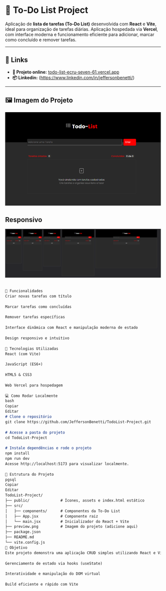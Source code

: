 # 📝 To‑Do List Project

Aplicação de **lista de tarefas (To‑Do List)** desenvolvida com **React** e **Vite**, ideal para organização de tarefas diárias. Aplicação hospedada via **Vercel**, com interface moderna e funcionamento eficiente para adicionar, marcar como concluído e remover tarefas.

---

## 🔗 Links
- **🔴 Projeto online:** [todo-list-ecru-seven-61.vercel.app](https://todo-list-ecru-seven-61.vercel.app)  
- **📦 Linkedin:** (https://www.linkedin.com/in/jeffersonbenetti/)

---

## 🖼️ Imagem do Projeto

<div>
  <img src="https://github.com/JeffersonBenetti/TodoList-Project/blob/main/src/img/todo-list.PNG" width="600">
</div>

## Responsivo
<div>
  <img src="https://github.com/JeffersonBenetti/TodoList-Project/blob/main/src/img/todo-list-mobile.PNG" width="600">
</div>

```md

🧠 Funcionalidades
Criar novas tarefas com título

Marcar tarefas como concluídas

Remover tarefas específicas

Interface dinâmica com React e manipulação moderna de estado

Design responsivo e intuitivo

🚀 Tecnologias Utilizadas
React (com Vite)

JavaScript (ES6+)

HTML5 & CSS3

Web Vercel para hospedagem

💻 Como Rodar Localmente
bash
Copiar
Editar
# Clone o repositório
git clone https://github.com/JeffersonBenetti/TodoList-Project.git

# Acesse a pasta do projeto
cd TodoList-Project

# Instale dependências e rode o projeto
npm install
npm run dev
Acesse http://localhost:5173 para visualizar localmente.

📁 Estrutura do Projeto
pgsql
Copiar
Editar
TodoList-Project/
├── public/              # Ícones, assets e index.html estático
├── src/
│   ├── components/      # Componentes da To‑Do List
│   ├── App.jsx          # Componente raiz
│   └── main.jsx         # Inicializador do React + Vite
├── preview.png          # Imagem do projeto (adicione aqui)
├── package.json
├── README.md
└── vite.config.js
🎯 Objetivo
Este projeto demonstra uma aplicação CRUD simples utilizando React e Vite, com foco em:

Gerenciamento de estado via hooks (useState)

Interatividade e manipulação do DOM virtual

Build eficiente e rápido com Vite

